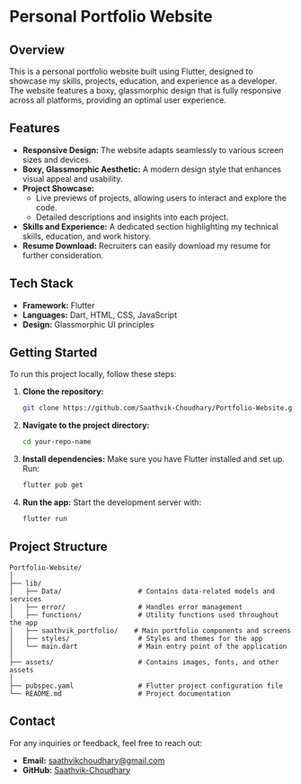 # Personal Portfolio Website

## Overview

This is a personal portfolio website built using Flutter, designed to showcase my skills, projects, education, and experience as a developer. The website features a boxy, glassmorphic design that is fully responsive across all platforms, providing an optimal user experience.

## Features

- **Responsive Design:** The website adapts seamlessly to various screen sizes and devices.
- **Boxy, Glassmorphic Aesthetic:** A modern design style that enhances visual appeal and usability.
- **Project Showcase:** 
  - Live previews of projects, allowing users to interact and explore the code.
  - Detailed descriptions and insights into each project.
- **Skills and Experience:** A dedicated section highlighting my technical skills, education, and work history.
- **Resume Download:** Recruiters can easily download my resume for further consideration.

## Tech Stack

- **Framework:** Flutter
- **Languages:** Dart, HTML, CSS, JavaScript
- **Design:** Glassmorphic UI principles

## Getting Started

To run this project locally, follow these steps:

1. **Clone the repository:**
   ```bash
   git clone https://github.com/Saathvik-Choudhary/Portfolio-Website.git
   ```
   
2. **Navigate to the project directory:**
   ```bash
   cd your-repo-name
   ```

3. **Install dependencies:**
   Make sure you have Flutter installed and set up. Run:
   ```bash
   flutter pub get
   ```

4. **Run the app:**
   Start the development server with:
   ```bash
   flutter run
   ```

## Project Structure

```
Portfolio-Website/
│
├── lib/
│   ├── Data/                   # Contains data-related models and services
│   ├── error/                  # Handles error management
│   ├── functions/              # Utility functions used throughout the app
│   ├── saathvik_portfolio/    # Main portfolio components and screens
│   ├── styles/                 # Styles and themes for the app
│   └── main.dart               # Main entry point of the application
│
├── assets/                     # Contains images, fonts, and other assets
│
├── pubspec.yaml                # Flutter project configuration file
└── README.md                   # Project documentation

```


## Contact

For any inquiries or feedback, feel free to reach out:

- **Email:** saathvikchoudhary@gmail.com
- **GitHub:** [Saathvik-Choudhary](https://github.com/Saathvik-Choudhary)
